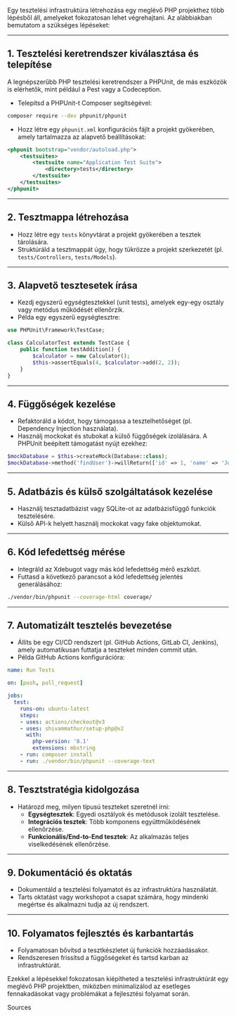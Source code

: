 Egy tesztelési infrastruktúra létrehozása egy meglévő PHP projekthez több lépésből áll, amelyeket fokozatosan lehet végrehajtani. Az alábbiakban bemutatom a szükséges lépéseket:

---

## **1. Tesztelési keretrendszer kiválasztása és telepítése**

A legnépszerűbb PHP tesztelési keretrendszer a PHPUnit, de más eszközök is elérhetők, mint például a Pest vagy a Codeception.

- Telepítsd a PHPUnit-t Composer segítségével:

```bash
composer require --dev phpunit/phpunit
```

- Hozz létre egy `phpunit.xml` konfigurációs fájlt a projekt gyökerében, amely tartalmazza az alapvető beállításokat:

```xml
<phpunit bootstrap="vendor/autoload.php">
    <testsuites>
        <testsuite name="Application Test Suite">
            <directory>tests</directory>
        </testsuite>
    </testsuites>
</phpunit>
```

---

## **2. Tesztmappa létrehozása**

- Hozz létre egy `tests` könyvtárat a projekt gyökerében a tesztek tárolására.
- Struktúráld a tesztmappát úgy, hogy tükrözze a projekt szerkezetét (pl. `tests/Controllers`, `tests/Models`).

---

## **3. Alapvető tesztesetek írása**

- Kezdj egyszerű egységtesztekkel (unit tests), amelyek egy-egy osztály vagy metódus működését ellenőrzik.
- Példa egy egyszerű egységtesztre:

```php
use PHPUnit\Framework\TestCase;

class CalculatorTest extends TestCase {
    public function testAddition() {
        $calculator = new Calculator();
        $this->assertEquals(4, $calculator->add(2, 2));
    }
}
```

---

## **4. Függőségek kezelése**

- Refaktoráld a kódot, hogy támogassa a tesztelhetőséget (pl. Dependency Injection használata).
- Használj mockokat és stubokat a külső függőségek izolálására. A PHPUnit beépített támogatást nyújt ezekhez:

```php
$mockDatabase = $this->createMock(Database::class);
$mockDatabase->method('findUser')->willReturn(['id' => 1, 'name' => 'John']);
```

---

## **5. Adatbázis és külső szolgáltatások kezelése**

- Használj tesztadatbázist vagy SQLite-ot az adatbázisfüggő funkciók tesztelésére.
- Külső API-k helyett használj mockokat vagy fake objektumokat.

---

## **6. Kód lefedettség mérése**

- Integráld az Xdebugot vagy más kód lefedettség mérő eszközt.
- Futtasd a következő parancsot a kód lefedettség jelentés generálásához:

```bash
./vendor/bin/phpunit --coverage-html coverage/
```

---

## **7. Automatizált tesztelés bevezetése**

- Állíts be egy CI/CD rendszert (pl. GitHub Actions, GitLab CI, Jenkins), amely automatikusan futtatja a teszteket minden commit után.
- Példa GitHub Actions konfigurációra:

```yaml
name: Run Tests

on: [push, pull_request]

jobs:
  test:
    runs-on: ubuntu-latest
    steps:
    - uses: actions/checkout@v3
    - uses: shivammathur/setup-php@v2
      with:
        php-version: '8.1'
        extensions: mbstring
    - run: composer install
    - run: ./vendor/bin/phpunit --coverage-text
```

---

## **8. Tesztstratégia kidolgozása**

- Határozd meg, milyen típusú teszteket szeretnél írni: 
  - **Egységtesztek**: Egyedi osztályok és metódusok izolált tesztelése.
  - **Integrációs tesztek**: Több komponens együttműködésének ellenőrzése.
  - **Funkcionális/End-to-End tesztek**: Az alkalmazás teljes viselkedésének ellenőrzése.

---

## **9. Dokumentáció és oktatás**

- Dokumentáld a tesztelési folyamatot és az infrastruktúra használatát.
- Tarts oktatást vagy workshopot a csapat számára, hogy mindenki megértse és alkalmazni tudja az új rendszert.

---

## **10. Folyamatos fejlesztés és karbantartás**

- Folyamatosan bővítsd a tesztkészletet új funkciók hozzáadásakor.
- Rendszeresen frissítsd a függőségeket és tartsd karban az infrastruktúrát.

Ezekkel a lépésekkel fokozatosan kiépítheted a tesztelési infrastruktúrát egy meglévő PHP projektben, miközben minimalizálod az esetleges fennakadásokat vagy problémákat a fejlesztési folyamat során.

Sources